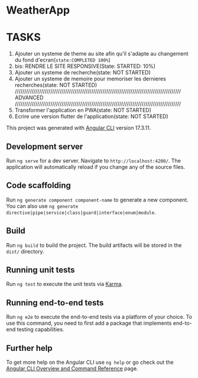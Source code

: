 # WeatherApp

# TASKS

1. Ajouter un systeme de theme au site afin qu'il s'adapte au changement du fond d'ecran(`state:COMPLETED 100%`)
1. bis: RENDRE LE SITE RESPONSIVE(State: STARTED: 10%)
2. Ajouter un systeme de recherche(state: NOT STARTED)
3. Ajouter un systeme de memoire pour memoriser les dernieres recherches(state: NOT STARTED)
/////////////////////////////////////////////////////////////////////////////////////////
ADVANCED
/////////////////////////////////////////////////////////////////////////////////////////
4. Transformer l'application en PWA(state: NOT STARTED)
5. Ecrire une version flutter de l'application(state: NOT STARTED)

This project was generated with [Angular CLI](https://github.com/angular/angular-cli) version 17.3.11.

## Development server

Run `ng serve` for a dev server. Navigate to `http://localhost:4200/`. The application will automatically reload if you change any of the source files.

## Code scaffolding

Run `ng generate component component-name` to generate a new component. You can also use `ng generate directive|pipe|service|class|guard|interface|enum|module`.

## Build

Run `ng build` to build the project. The build artifacts will be stored in the `dist/` directory.

## Running unit tests

Run `ng test` to execute the unit tests via [Karma](https://karma-runner.github.io).

## Running end-to-end tests

Run `ng e2e` to execute the end-to-end tests via a platform of your choice. To use this command, you need to first add a package that implements end-to-end testing capabilities.

## Further help

To get more help on the Angular CLI use `ng help` or go check out the [Angular CLI Overview and Command Reference](https://angular.io/cli) page.
